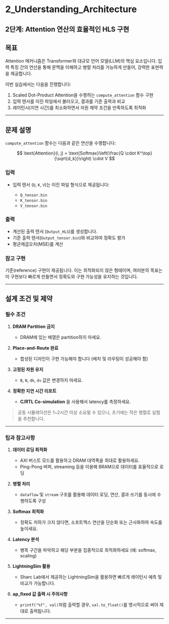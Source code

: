 # 2\_Understanding\_Architecture

## 2단계: Attention 연산의 효율적인 HLS 구현

##  목표

Attention 메커니즘은 Transformer와 대규모 언어 모델(LLM)의 핵심 요소입니다. 입력 특징 간의 연산을 통해 문맥을 이해하고 병렬 처리를 가능하게 만들어, 강력한 표현력을 제공합니다.

이번 실습에서는 다음을 진행합니다:

1. Scaled Dot-Product Attention을 수행하는 `compute_attention` 함수 구현
2. 입력 텐서를 이진 파일에서 불러오고, 결과를 기준 출력과 비교
3. 레이턴시(지연 시간)를 최소화하면서 자원 제약 조건을 만족하도록 최적화

---

##  문제 설명

`compute_attention` 함수는 다음과 같은 연산을 수행합니다:

$$
\text{Attention}(i, j) = \text{Softmax}\left(\frac{Q \cdot K^\top}{\sqrt{d_k}}\right) \cdot V
$$

###  입력

* 입력 텐서 (`Q`, `K`, `V`)는 이진 파일 형식으로 제공됩니다:

  * `Q_tensor.bin`
  * `K_tensor.bin`
  * `V_tensor.bin`

###  출력

* 계산된 출력 텐서 (`Output_HLS`)를 생성합니다.
* 기준 출력 텐서(`Output_tensor.bin`)와 비교하여 정확도 평가
* 평균제곱오차(MSE)를 계산

### 참고 구현

기준(reference) 구현이 제공됩니다. 이는 최적화되지 않은 형태이며, 여러분의 목표는 이 구현보다 빠르게 만들면서 정확도와 구현 가능성을 유지하는 것입니다.

---

##  설계 조건 및 제약

###  필수 조건

1. **DRAM Partition 금지**

   * DRAM에 있는 배열은 partition하지 마세요.

2. **Place-and-Route 완료**

   * 합성된 디자인이 구현 가능해야 합니다 (배치 및 라우팅이 성공해야 함)

3. **고정된 차원 유지**

   * `B`, `N`, `dk`, `dv` 값은 변경하지 마세요.

4. **정확한 지연 시간 리포트**

   * **C/RTL Co-simulation** 을 사용해서 latency를 측정하세요.

>  공동 시뮬레이션은 1\~2시간 이상 소요될 수 있으니, 초기에는 작은 행렬로 실험을 추천합니다.

---

###  팁과 참고사항

1. **데이터 로딩 최적화**

   * AXI 버스트 모드를 활용하고 DRAM 대역폭을 최대로 활용하세요.
   * Ping-Pong 버퍼, streaming 등을 이용해 BRAM으로 데이터를 효율적으로 로딩

2. **병렬 처리**

   * `dataflow` 및 `stream` 구조를 활용해 데이터 로딩, 연산, 결과 쓰기를 동시에 수행하도록 구성

3. **Softmax 최적화**

   * 정확도 저하가 크지 않다면, 소프트맥스 연산을 단순화 또는 근사화하여 속도를 높이세요.

4. **Latency 분석**

   * 병목 구간을 파악하고 해당 부분을 집중적으로 최적화하세요 (예: softmax, scaling)

5. **LightningSim 활용**

   * Sharc Lab에서 제공하는 LightningSim을 활용하면 빠르게 레이턴시 예측 및 비교가 가능합니다.

6. **ap\_fixed 값 출력 시 주의사항**

   * `printf("%f", val)`처럼 출력할 경우, `val.to_float()`를 명시적으로 써야 제대로 출력됩니다.

---

